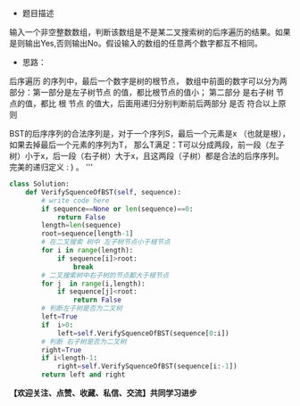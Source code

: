 <!--
 * @Author: your name
 * @Date: 2020-05-04 20:16:40
 * @LastEditTime: 2020-05-04 20:18:06
 * @LastEditors: Please set LastEditors
 * @Description: In User Settings Edit
 * @FilePath: \axjingWorks\JingNotebook\dataStructAlgor\剑指offer二叉树的后序遍历序列.md
 -->

- 题目描述

输入一个非空整数数组，判断该数组是不是某二叉搜索树的后序遍历的结果。如果是则输出Yes,否则输出No。假设输入的数组的任意两个数字都互不相同。

- 思路：

后序遍历 的序列中，最后一个数字是树的根节点，
数组中前面的数字可以分为两部分：第一部分是左子树节点 的值，都比根节点的值小；
第二部分 是右子树 节点的值，都比 根 节点 的值大，后面用递归分别判断前后两部分 是否 符合以上原则

BST的后序序列的合法序列是，对于一个序列S，最后一个元素是x （也就是根），如果去掉最后一个元素的序列为T，
那么T满足：T可以分成两段，前一段（左子树）小于x，后一段（右子树）大于x，且这两段（子树）都是合法的后序序列。完美的递归定义 : ) 。
'''
```python
class Solution:
    def VerifySquenceOfBST(self, sequence):
        # write code here
        if sequence==None or len(sequence)==0:
            return False
        length=len(sequence)
        root=sequence[length-1]
        # 在二叉搜索 树中 左子树节点小于根节点
        for i in range(length):
            if sequence[i]>root:
                break
        # 二叉搜索树中右子树的节点都大于根节点
        for j  in range(i,length):
            if sequence[j]<root:
                return False
        # 判断左子树是否为二叉树
        left=True
        if  i>0:
            left=self.VerifySquenceOfBST(sequence[0:i])
        # 判断 右子树是否为二叉树
        right=True
        if i<length-1:
            right=self.VerifySquenceOfBST(sequence[i:-1])
        return left and right
```
**【欢迎关注、点赞、收藏、私信、交流】共同学习进步**
